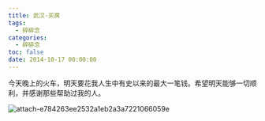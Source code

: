 ```yaml
---
title: 武汉-买房
tags:
  - 碎碎念
categories:
  - 碎碎念
toc: false
date: 2014-10-17 00:00:00
---
```


今天晚上的火车，明天要花我人生中有史以来的最大一笔钱。希望明天能够一切顺利，并感谢那些帮助过我的人。

![attach-e784263ee2532a1eb2a3a7221066059e][]


[attach-e784263ee2532a1eb2a3a7221066059e]: http://file.mspring.org/attach-e784263ee2532a1eb2a3a7221066059e